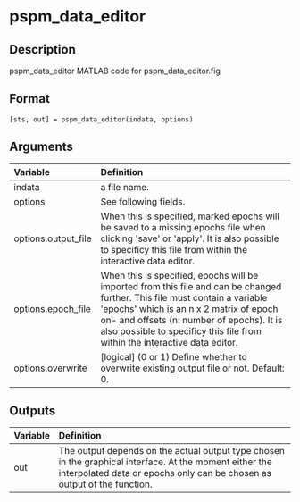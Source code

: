 # pspm_data_editor
## Description
pspm_data_editor MATLAB code for pspm_data_editor.fig

## Format
`[sts, out] = pspm_data_editor(indata, options)`

## Arguments
| Variable | Definition |
|:--|:--|
| indata | a file name. |
| options | See following fields. |
| options.output_file | When this is specified, marked epochs will be saved to a missing epochs file when clicking 'save' or 'apply'. It is also possible to specificy this file from within the interactive data editor. |
| options.epoch_file | When this is specified, epochs will be imported from this file and can be changed further. This file must contain a variable 'epochs' which is an n x 2 matrix of epoch on- and offsets (n: number of epochs). It is also possible to specificy this file from within the interactive data editor. |
| options.overwrite | [logical] (0 or 1) Define whether to overwrite existing output file or not. Default: 0. |
## Outputs
| Variable | Definition |
|:--|:--|
| out | The output depends on the actual output type chosen in the graphical interface. At the moment either the interpolated data or epochs only can be chosen as output of the function. |

